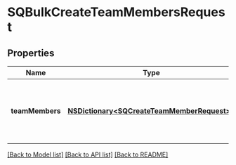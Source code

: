 # SQBulkCreateTeamMembersRequest

## Properties
Name | Type | Description | Notes
------------ | ------------- | ------------- | -------------
**teamMembers** | [**NSDictionary&lt;SQCreateTeamMemberRequest&gt;***](SQCreateTeamMemberRequest.md) | The data used to create the &#x60;TeamMember&#x60; objects. Each key is the &#x60;idempotency_key&#x60; that maps to the &#x60;CreateTeamMemberRequest&#x60;. The maximum number of create objects is 25. | 

[[Back to Model list]](../README.md#documentation-for-models) [[Back to API list]](../README.md#documentation-for-api-endpoints) [[Back to README]](../README.md)


